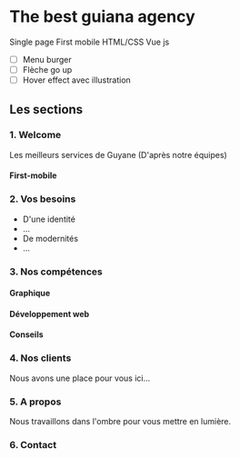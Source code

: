 # The best guiana agency

Single page
First mobile
HTML/CSS
Vue js

- [ ] Menu burger
- [ ] Flèche go up
- [ ] Hover effect avec illustration

## Les sections

### 1. Welcome

Les meilleurs services de Guyane (D'après notre équipes)

#### First-mobile

### 2. Vos besoins

- D'une identité
- ...
- De modernités
- ...

### 3. Nos compétences

#### Graphique

#### Développement web

#### Conseils

### 4. Nos clients

Nous avons une place pour vous ici...

### 5. A propos

Nous travaillons dans l'ombre pour vous mettre en lumière.

### 6. Contact
